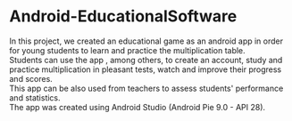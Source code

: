 # Android-EducationalSoftware
In this project, we created an educational game as an android app in order for young students to learn and practice the multiplication table.<br />Students can use the app , among others, to create an account, study and practice multiplication in pleasant tests, watch and improve their progress and scores.<br />
This app can be also used from teachers to assess students' performance and statistics.<br />The app was created using Android Studio (Android Pie 9.0 - API 28).
       
